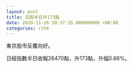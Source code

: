 ```yaml
---
layout: post
title: 日股半日升173點
date: 2020-11-26 10:37:15.000000000 +08:00
categories: rthk
---
```


東京股市反覆向好。

日經指數半日收報26470點，升173點，升幅0.66%。
